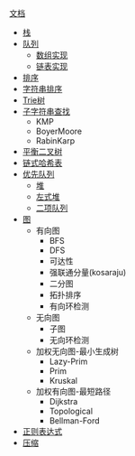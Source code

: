 [文档](https://pkg.go.dev/github.com/howz97/algorithm)

* [栈](https://github.com/howz97/algorithm/tree/master/stack)
* [队列](https://github.com/howz97/algorithm/tree/master/queue)
  * [数组实现](https://github.com/howz97/algorithm/blob/master/queue/slice.go)
  * [链表实现](https://github.com/howz97/algorithm/blob/master/queue/linked.go)
* [排序](https://github.com/howz97/algorithm/tree/master/sort)
* [字符串排序](https://github.com/howz97/algorithm/tree/master/string_sort)
* [Trie树](https://github.com/howz97/algorithm/tree/master/trie_tree)
* [子字符串查找](https://github.com/howz97/algorithm/tree/master/str_search)
  * KMP
  * BoyerMoore
  * RabinKarp
* [平衡二叉树](https://github.com/howz97/algorithm/tree/master/search/avltree)
* [链式哈希表](https://github.com/howz97/algorithm/tree/master/search/hash_map)
* [优先队列](https://github.com/howz97/algorithm/tree/master/pq)
  * [堆](https://github.com/howz97/algorithm/tree/master/pq/heap)
  * [左式堆](https://github.com/howz97/algorithm/tree/master/pq/leftist)
  * [二项队列](https://github.com/howz97/algorithm/tree/master/pq/binomial)
* [图](https://pkg.go.dev/github.com/howz97/algorithm/graphs)
  * 有向图
    * BFS
    * DFS
    * 可达性
    * 强联通分量(kosaraju)
    * 二分图
    * 拓扑排序
    * 有向环检测
  * 无向图
    * 子图
    * 无向环检测
  * 加权无向图-最小生成树
    * Lazy-Prim
    * Prim
    * Kruskal
  * 加权有向图-最短路径
    * Dijkstra
    * Topological
    * Bellman-Ford
* [正则表达式](https://github.com/howz97/algorithm/tree/master/regexp)
* [压缩](https://github.com/howz97/algorithm/tree/master/huffman)